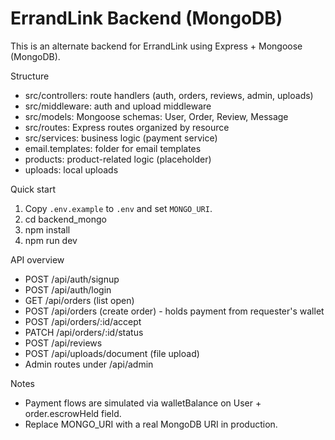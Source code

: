 # ErrandLink Backend (MongoDB)

This is an alternate backend for ErrandLink using Express + Mongoose (MongoDB).

Structure

- src/controllers: route handlers (auth, orders, reviews, admin, uploads)
- src/middleware: auth and upload middleware
- src/models: Mongoose schemas: User, Order, Review, Message
- src/routes: Express routes organized by resource
- src/services: business logic (payment service)
- email.templates: folder for email templates
- products: product-related logic (placeholder)
- uploads: local uploads

Quick start

1. Copy `.env.example` to `.env` and set `MONGO_URI`.
2. cd backend_mongo
3. npm install
4. npm run dev

API overview

- POST /api/auth/signup
- POST /api/auth/login
- GET /api/orders (list open)
- POST /api/orders (create order) - holds payment from requester's wallet
- POST /api/orders/:id/accept
- PATCH /api/orders/:id/status
- POST /api/reviews
- POST /api/uploads/document (file upload)
- Admin routes under /api/admin

Notes

- Payment flows are simulated via walletBalance on User + order.escrowHeld field.
- Replace MONGO_URI with a real MongoDB URI in production.
